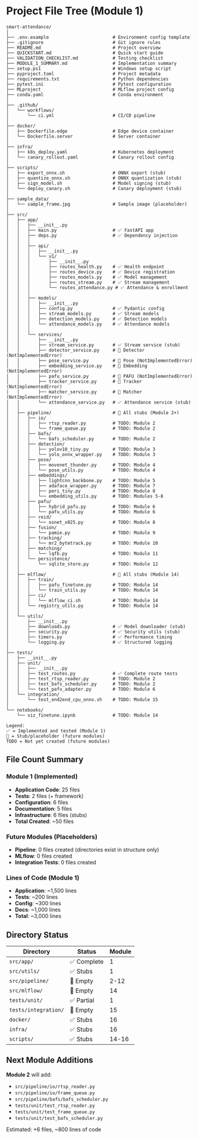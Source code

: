 # Project File Tree (Module 1)

```
smart-attendance/
│
├── .env.example                        # Environment config template
├── .gitignore                          # Git ignore rules
├── README.md                           # Project overview
├── QUICKSTART.md                       # Quick start guide
├── VALIDATION_CHECKLIST.md             # Testing checklist
├── MODULE_1_SUMMARY.md                 # Implementation summary
├── setup.ps1                           # Windows setup script
├── pyproject.toml                      # Project metadata
├── requirements.txt                    # Python dependencies
├── pytest.ini                          # Pytest configuration
├── MLproject                           # MLflow project config
├── conda.yaml                          # Conda environment
│
├── .github/
│   └── workflows/
│       └── ci.yml                      # CI/CD pipeline
│
├── docker/
│   ├── Dockerfile.edge                 # Edge device container
│   └── Dockerfile.server               # Server container
│
├── infra/
│   ├── k8s_deploy.yaml                 # Kubernetes deployment
│   └── canary_rollout.yaml             # Canary rollout config
│
├── scripts/
│   ├── export_onnx.sh                  # ONNX export (stub)
│   ├── quantize_onnx.sh                # ONNX quantization (stub)
│   ├── sign_model.sh                   # Model signing (stub)
│   └── deploy_canary.sh                # Canary deployment (stub)
│
├── sample_data/
│   └── sample_frame.jpg                # Sample image (placeholder)
│
├── src/
│   ├── app/
│   │   ├── __init__.py
│   │   ├── main.py                     # ✅ FastAPI app
│   │   ├── deps.py                     # ✅ Dependency injection
│   │   │
│   │   ├── api/
│   │   │   ├── __init__.py
│   │   │   └── v1/
│   │   │       ├── __init__.py
│   │   │       ├── routes_health.py    # ✅ Health endpoint
│   │   │       ├── routes_device.py    # ✅ Device registration
│   │   │       ├── routes_models.py    # ✅ Model management
│   │   │       ├── routes_stream.py    # ✅ Stream management
│   │   │       └── routes_attendance.py # ✅ Attendance & enrollment
│   │   │
│   │   ├── models/
│   │   │   ├── __init__.py
│   │   │   ├── config.py               # ✅ Pydantic config
│   │   │   ├── stream_models.py        # ✅ Stream models
│   │   │   ├── detection_models.py     # ✅ Detection models
│   │   │   └── attendance_models.py    # ✅ Attendance models
│   │   │
│   │   └── services/
│   │       ├── __init__.py
│   │       ├── stream_service.py       # ✅ Stream service (stub)
│   │       ├── detector_service.py     # 🔲 Detector (NotImplementedError)
│   │       ├── pose_service.py         # 🔲 Pose (NotImplementedError)
│   │       ├── embedding_service.py    # 🔲 Embedding (NotImplementedError)
│   │       ├── pafu_service.py         # 🔲 PAFU (NotImplementedError)
│   │       ├── tracker_service.py      # 🔲 Tracker (NotImplementedError)
│   │       ├── matcher_service.py      # 🔲 Matcher (NotImplementedError)
│   │       └── attendance_service.py   # ✅ Attendance service (stub)
│   │
│   ├── pipeline/                       # 🔲 All stubs (Module 2+)
│   │   ├── io/
│   │   │   ├── rtsp_reader.py          # TODO: Module 2
│   │   │   └── frame_queue.py          # TODO: Module 2
│   │   ├── bafs/
│   │   │   └── bafs_scheduler.py       # TODO: Module 2
│   │   ├── detection/
│   │   │   ├── yolov10_tiny.py         # TODO: Module 3
│   │   │   └── yolo_onnx_wrapper.py    # TODO: Module 3
│   │   ├── pose/
│   │   │   ├── movenet_thunder.py      # TODO: Module 4
│   │   │   └── pose_utils.py           # TODO: Module 4
│   │   ├── embeddings/
│   │   │   ├── lightcnn_backbone.py    # TODO: Module 5
│   │   │   ├── adaface_wrapper.py      # TODO: Module 7
│   │   │   ├── peri_tiny.py            # TODO: Module 8
│   │   │   └── embedding_utils.py      # TODO: Modules 5-8
│   │   ├── pafu/
│   │   │   ├── hybrid_pafu.py          # TODO: Module 6
│   │   │   └── pafu_utils.py           # TODO: Module 6
│   │   ├── reid/
│   │   │   └── osnet_x025.py           # TODO: Module 8
│   │   ├── fusion/
│   │   │   └── pamie.py                # TODO: Module 9
│   │   ├── tracking/
│   │   │   └── mr2_bytetrack.py        # TODO: Module 10
│   │   ├── matching/
│   │   │   └── lqfb.py                 # TODO: Module 11
│   │   └── persistence/
│   │       └── sqlite_store.py         # TODO: Module 12
│   │
│   ├── mlflow/                         # 🔲 All stubs (Module 14)
│   │   ├── train/
│   │   │   ├── pafu_finetune.py        # TODO: Module 14
│   │   │   └── train_utils.py          # TODO: Module 14
│   │   ├── ci/
│   │   │   └── mlflow_ci.sh            # TODO: Module 14
│   │   └── registry_utils.py           # TODO: Module 14
│   │
│   └── utils/
│       ├── __init__.py
│       ├── downloads.py                # ✅ Model downloader (stub)
│       ├── security.py                 # ✅ Security utils (stub)
│       ├── timers.py                   # ✅ Performance timing
│       └── logging.py                  # ✅ Structured logging
│
├── tests/
│   ├── __init__.py
│   ├── unit/
│   │   ├── __init__.py
│   │   ├── test_routes.py              # ✅ Complete route tests
│   │   ├── test_rtsp_reader.py         # TODO: Module 2
│   │   ├── test_bafs_scheduler.py      # TODO: Module 2
│   │   └── test_pafu_adapter.py        # TODO: Module 6
│   └── integration/
│       └── test_end2end_cpu_onnx.sh    # TODO: Module 15
│
└── notebooks/
    └── viz_finetune.ipynb              # TODO: Module 14

Legend:
✅ = Implemented and tested (Module 1)
🔲 = Stub/placeholder (future modules)
TODO = Not yet created (future modules)
```

## File Count Summary

### Module 1 (Implemented)
- **Application Code**: 25 files
- **Tests**: 2 files (+ framework)
- **Configuration**: 6 files
- **Documentation**: 5 files
- **Infrastructure**: 6 files (stubs)
- **Total Created**: ~50 files

### Future Modules (Placeholders)
- **Pipeline**: 0 files created (directories exist in structure only)
- **MLflow**: 0 files created
- **Integration Tests**: 0 files created

### Lines of Code (Module 1)
- **Application**: ~1,500 lines
- **Tests**: ~200 lines
- **Config**: ~300 lines
- **Docs**: ~1,000 lines
- **Total**: ~3,000 lines

## Directory Status

| Directory | Status | Module |
|-----------|--------|--------|
| `src/app/` | ✅ Complete | 1 |
| `src/utils/` | ✅ Stubs | 1 |
| `src/pipeline/` | 🔲 Empty | 2-12 |
| `src/mlflow/` | 🔲 Empty | 14 |
| `tests/unit/` | ✅ Partial | 1 |
| `tests/integration/` | 🔲 Empty | 15 |
| `docker/` | ✅ Stubs | 16 |
| `infra/` | ✅ Stubs | 16 |
| `scripts/` | ✅ Stubs | 14-16 |

## Next Module Additions

**Module 2** will add:
- `src/pipeline/io/rtsp_reader.py`
- `src/pipeline/io/frame_queue.py`
- `src/pipeline/bafs/bafs_scheduler.py`
- `tests/unit/test_rtsp_reader.py`
- `tests/unit/test_frame_queue.py`
- `tests/unit/test_bafs_scheduler.py`

Estimated: +6 files, ~800 lines of code
